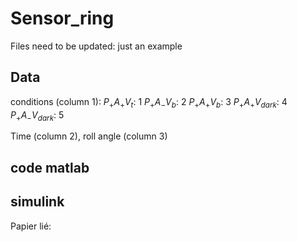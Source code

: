 # Sensor_ring

Files need to be updated: just an example 

## Data
conditions (column 1): 
$P_+ A_+ V_{t}$: 1
$P_+ A_- V_{b}$: 2
$P_+ A_+ V_{b}$: 3
$P_+ A_+ V_{dark}$: 4
$P_+ A_- V_{dark}$: 5

Time (column 2), roll angle (column 3)

## code matlab
## simulink





Papier lié: 
